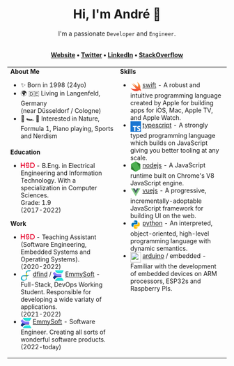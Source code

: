 <h1 align="center">Hi, I'm André 👋</h1>
<p align="center"><span>I'm a passionate <code>Developer</code> and <code>Engineer</code>.</span></p>
<h4 align="center" style="margin-top: 32px">
   <a href="https://kuhlti.me">Website</a>
   &bull;
   <a href="https://twitter.com/KuhlTime">Twitter</a>
   &bull;
   <a href="https://linkedin.com/in/KuhlTime">LinkedIn</a>
   &bull;
   <a href="https://stackoverflow.com/users/story/4179020">StackOverflow</a>
</h4>
<table>
   <tr>
      <td valign="top" width="50%">
         <b>About Me</b>
         <ul>
            <li>
               ✨ Born in 1998 (24yo)
            </li>
            <li>
               🌍 🇩🇪 Living in Langenfeld, Germany<br>(near Düsseldorf / Cologne)
            </li>
            <li>
               🌳 🏎 🎹 Interested in Nature, Formula 1, Piano playing, Sports and Nerdism
            </li>
         </ul>
      </td>
      <td valign="top" width="50%" rowspan="2">
         <b>Skills</b>
         <ul>
            <li>
               <img src="assets/swift.svg" width="24" height="24" align="top">
               <a href="https://apple.com/swift/" target="_blank">swift</a> - A robust and intuitive programming language created by Apple for building apps for iOS, Mac, Apple TV, and Apple Watch.
            </li>
            <li>
               <img src="assets/typescript.svg" width="24" height="24" align="top">
               <a href="https://typescriptlang.org/" target="_blank">typescript</a> - A strongly typed programming language which builds on JavaScript giving you better tooling at any scale.
            </li>
            <li>
               <img src="assets/node.svg" width="24" height="24" align="top">
               <a href="https://nodejs.org" target="_blank">nodejs</a> - A JavaScript runtime built on Chrome's V8 JavaScript engine.
            </li>
            <li>
               <img src="assets/vue.svg" width="24" height="24" align="top">
               <a href="https://github.com/vuejs" target="_blank">vuejs</a> - A progressive, incrementally-adoptable JavaScript framework for building UI on the web. 
            </li>
            <li>
               <img src="assets/python.svg" width="24" height="24" align="top">
               <a href="https://python.org/" target="_blank">python</a> - An interpreted, object-oriented, high-level programming language with dynamic semantics.
            </li>
            <li>
               <img src="https://avatars.githubusercontent.com/u/379109?s=200&v=4" width="24" height="24" align="top">
               <a href="https://arduino.org/" target="_blank">arduino</a> / embedded - Familiar with the development of embedded devices on ARM processors, ESP32s and Raspberry PIs.
            </li>
         </ul>
      </td>
   </tr>
   <tr>
      <td valign="top" width="50%">
         <b>Education</b>
         <ul>
            <li>
               <a href="https://hs-duesseldorf.de" target="_blank"><img src="assets/hsd.svg" width="32" align="vertical-align:middle"></a>
               - B.Eng. in Electrical Engineering and Information Technology. With a specialization in Computer Sciences.<br>Grade: 1.9<br>(2017-2022)
            </li>
         </ul>
         <b>Work</b>
         <ul>
            <li>
               <a href="https://hs-duesseldorf.de" target="_blank"><img src="assets/hsd.svg" width="32" align="vertical-align:middle"></a>
               - Teaching Assistant (Software Engineering, Embedded Systems and Operating Systems).<br>(2020-2022)
            </li>
            <li>
               <img src="assets/dfind.png" width="24" height="24" align="top">
               <a href="https://dfind.com" target="_blank">dfind</a> / 
               <img src="assets/emmysoft.svg" width="24" height="24" align="top">
               <a href="https://emmysoft.com" target="_blank">EmmySoft</a>
               - Full-Stack, DevOps Working Student. Responsible for developing a wide variaty of applications. <br> (2021-2022)
            </li>
            <li>
               <img src="assets/emmysoft.svg" width="24" height="24" align="top">
               <a href="https://emmysoft.com" target="_blank">EmmySoft</a>
               <span>- Software Engineer. Creating all sorts of wonderful software products. <br> (2022-today)</span>
            </li>
         </ul>
      </td>
   </tr>
</table>
